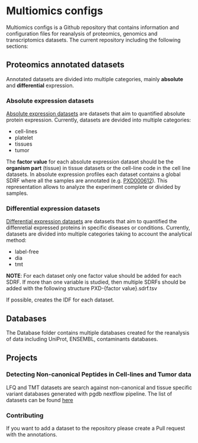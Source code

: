 # Multiomics configs

Multiomics configs is a Github repository that contains information and configuration files for reanalysis of proteomics, genomics and transcriptomics datasets. The current repository including the following sections:

## Proteomics annotated datasets

Annotated datasets are divided into multiple categories, mainly **absolute** and **differential** expression.

### Absolute expression datasets

[Absolute expression datasets](https://github.com/multiomics/multiomics-configs/tree/master/datasets/absolute-expression) are datasets that aim to quantified absolute protein expression. Currently, datasets are devided into multiple categories:

- cell-lines
- platelet
- tissues
- tumor

The **factor value** for each absolute expression dataset should be the **organism part** (tissue) in tissue datasets or the cell-line code in the cell line datasets. In absolute expression profiles each dataset contains a global SDRF where all the samples are annotated (e.g. [PXD000612](https://github.com/multiomics/multiomics-configs/tree/master/datasets/absolute-expression/cell-lines/PXD000612)). This representation allows to analyze the experiment complete or divided by samples.

### Differential expression datasets

[Differential expression datasets](https://github.com/multiomics/multiomics-configs/tree/master/datasets/differential-datasets) are datasets that aim to quantified the diffenretial expressed proteins in specific diseases or conditions. Currently, datasets are divided into multiple categories taking to account the analytical method:

- label-free
- dia
- tmt

**NOTE**: For each dataset only one factor value should be added for each SDRF. If more than one variable is studied, then multiple SDRFs should be added with the following structure PXD-{factor value}.sdrf.tsv

If possible, creates the IDF for each dataset.

## Databases

The Database folder contains multiple databases created for the reanalysis of data including UniProt, ENSEMBL, contaminants databases.


## Projects

### Detecting Non-canonical Peptides in Cell-lines and Tumor data

LFQ and TMT datasets are search against non-canonical and tissue specific variant databases generated with pgdb nextflow pipeline. The list of datasets can be found [here](https://github.com/multiomics/multiomics-configs/tree/master/projects/non-canonical)

### Contributing

If you want to add a dataset to the repository please create a Pull request with the annotations.





